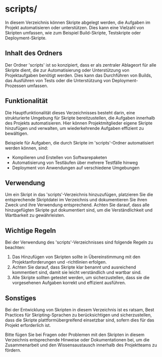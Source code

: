 # scripts/

In diesem Verzeichnis können Skripte abgelegt werden, die Aufgaben im Projekt automatisieren oder unterstützen. Dies kann eine Vielzahl von Skripten umfassen, wie zum Beispiel Build-Skripte, Testskripte oder Deployment-Skripte.

## Inhalt des Ordners

Der Ordner 'scripts' ist so konzipiert, dass er als zentraler Ablageort für alle Skripte dient, die zur Automatisierung oder Unterstützung von Projektaufgaben benötigt werden. Dies kann das Durchführen von Builds, das Ausführen von Tests oder die Unterstützung von Deployment-Prozessen umfassen.

## Funktionalität

Die Hauptfunktionalität dieses Verzeichnisses besteht darin, eine strukturierte Umgebung für Skripte bereitzustellen, die Aufgaben innerhalb des Projekts automatisieren. Hier können Projektmitglieder eigene Skripte hinzufügen und verwalten, um wiederkehrende Aufgaben effizient zu bewältigen. 

Beispiele für Aufgaben, die durch Skripte im 'scripts'-Ordner automatisiert werden können, sind:
- Kompilieren und Erstellen von Softwarepaketen
- Automatisierung von Testläufen über mehrere Testfälle hinweg
- Deployment von Anwendungen auf verschiedene Umgebungen

## Verwendung

Um ein Skript in das 'scripts'-Verzeichnis hinzuzufügen, platzieren Sie die entsprechende Skriptdatei im Verzeichnis und dokumentieren Sie ihren Zweck und ihre Verwendung entsprechend. Achten Sie darauf, dass alle hinzugefügten Skripte gut dokumentiert sind, um die Verständlichkeit und Wartbarkeit zu gewährleisten.

## Wichtige Regeln

Bei der Verwendung des 'scripts'-Verzeichnisses sind folgende Regeln zu beachten:
1. Das Hinzufügen von Skripten sollte in Übereinstimmung mit den Projektanforderungen und -richtlinien erfolgen.
2. Achten Sie darauf, dass Skripte klar benannt und ausreichend kommentiert sind, damit sie leicht verständlich und wartbar sind.
3. Alle Skripte sollten getestet werden, um sicherzustellen, dass sie die vorgesehenen Aufgaben korrekt und effizient ausführen.

## Sonstiges

Bei der Entwicklung von Skripten in diesem Verzeichnis ist es ratsam, Best Practices für Skripting-Sprachen zu berücksichtigen und sicherzustellen, dass die Skripte plattformübergreifend einsetzbar sind, sofern dies für das Projekt erforderlich ist. 

Bitte fügen Sie bei Fragen oder Problemen mit den Skripten in diesem Verzeichnis entsprechende Hinweise oder Dokumentationen bei, um die Zusammenarbeit und den Wissensaustausch innerhalb des Projektteams zu fördern.